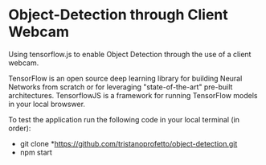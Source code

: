 # Object-Detection through Client Webcam
Using tensorflow.js to enable Object Detection through the use of a client webcam.

TensorFlow is an open source deep learning library for building Neural Networks from scratch or for leveraging "state-of-the-art" pre-built architectures. TensorflowJS is a framework for running TensorFlow models in your local browswer.

To test the application run the following code in your local terminal (in order):
* git clone *https://github.com/tristanoprofetto/object-detection.git 
* npm start

